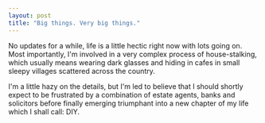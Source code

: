 ```yaml
---
layout: post
title: "Big things. Very big things."
---
```

No updates for a while, life is a little hectic right now with lots going on.
Most importantly, I'm involved in a very complex process of house-stalking,
which usually means wearing dark glasses and hiding in cafes in small sleepy
villages scattered across the country.

I'm a little hazy on the details, but I'm led to believe that I should shortly
expect to be frustrated by a combination of estate agents, banks and
solicitors before finally emerging triumphant into a new chapter of my life
which I shall call: DIY.

